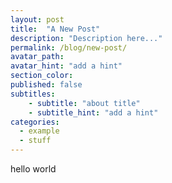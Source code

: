 ```yaml
---
layout: post
title:  "A New Post"
description: "Description here..."
permalink: /blog/new-post/
avatar_path: 
avatar_hint: "add a hint"
section_color:
published: false
subtitles:
	- subtitle: "about title"
	- subtitle_hint: "add a hint"
categories:
  - example
  - stuff
---
```


hello world
